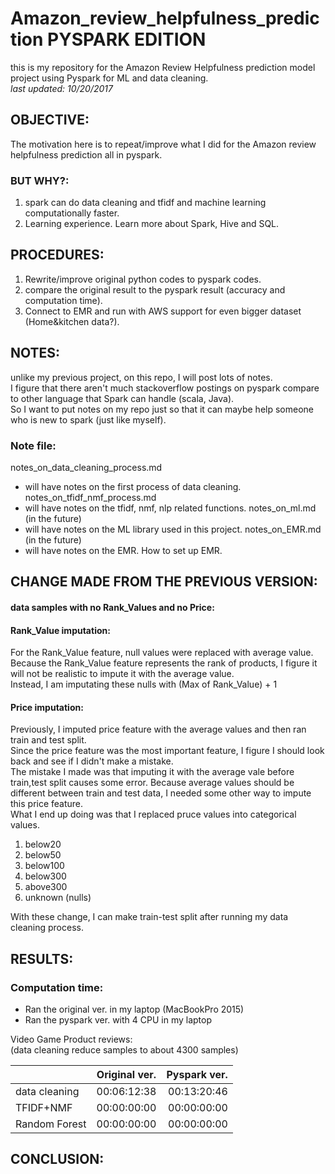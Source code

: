 # Amazon_review_helpfulness_prediction PYSPARK EDITION
this is my repository for the Amazon Review Helpfulness prediction model project using Pyspark for ML and data cleaning.  
_last updated: 10/20/2017_  
  
## OBJECTIVE:
The motivation here is to repeat/improve what I did for the Amazon review helpfulness prediction all in pyspark.  
  
### BUT WHY?:
1. spark can do data cleaning and tfidf and machine learning computationally faster.  
2. Learning experience. Learn more about Spark, Hive and SQL.
  
## PROCEDURES:
1. Rewrite/improve original python codes to pyspark codes.  
2. compare the original result to the pyspark result (accuracy and computation time).  
3. Connect to EMR and run with AWS support for even bigger dataset (Home&kitchen data?).  


## NOTES:
unlike my previous project, on this repo, I will post lots of notes.  
I figure that there aren't much stackoverflow postings on pyspark compare to other language that Spark can handle (scala, Java).  
So I want to put notes on my repo just so that it can maybe help someone who is new to spark (just like myself).  
  
### Note file:
notes_on_data_cleaning_process.md  
  - will have notes on the first process of data cleaning.  
notes_on_tfidf_nmf_process.md  
  - will have notes on the tfidf, nmf, nlp related functions.
notes_on_ml.md (in the future)
  - will have notes on the ML library used in this project.
notes_on_EMR.md (in the future)
  - will have notes on the EMR. How to set up EMR.

## CHANGE MADE FROM THE PREVIOUS VERSION:

#### data samples with no Rank_Values and no Price:

#### Rank_Value imputation:
For the Rank_Value feature, null values were replaced with average value.  
Because the Rank_Value feature represents the rank of products, I figure it will not be realistic to impute it with the average value.  
Instead, I am imputating these nulls with (Max of Rank_Value) + 1

#### Price imputation:
Previously, I imputed price feature with the average values and then ran train and test split.  
Since the price feature was the most important feature, I figure I should look back and see if I didn't make a mistake.  
The mistake I made was that imputing it with the average vale before train,test split causes some error.
Because average values should be different between train and test data, I needed some other way to impute this price feature.  
What I end up doing was that I replaced pruce values into categorical values.
1. below20  
2. below50  
3. below100  
4. below300  
5. above300  
6. unknown (nulls)  
  
With these change, I can make train-test split after running my data cleaning process.  
  
## RESULTS:
### Computation time:
- Ran the original ver. in my laptop (MacBookPro 2015)  
- Ran the pyspark ver. with 4 CPU in my laptop  

Video Game Product reviews:  
(data cleaning reduce samples to about 4300 samples)  

|               |   Original ver.   |   Pyspark ver.   |
| ------------- |:-----------------:| ----------------:|
| data cleaning |    00:06:12:38    |   00:13:20:46    |
|   TFIDF+NMF   |    00:00:00:00    |   00:00:00:00    |
| Random Forest |    00:00:00:00    |   00:00:00:00    |


## CONCLUSION:

